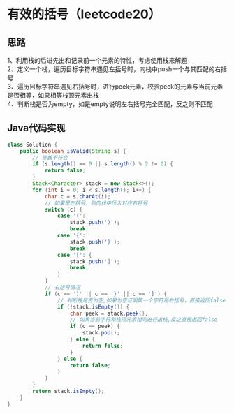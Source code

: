 # 有效的括号（leetcode20）

## 思路
1、利用栈的后进先出和记录前一个元素的特性，考虑使用栈来解题  
2、定义一个栈，遍历目标字符串遇见左括号时，向栈中push一个与其匹配的右括号  
3、遍历目标字符串遇见右括号时，进行peek元素，校验peek的元素与当前元素是否相等，如果相等栈顶元素出栈  
4、判断栈是否为empty，如是empty说明左右括号完全匹配，反之则不匹配  

## Java代码实现
```java
class Solution {
    public boolean isValid(String s) {
        // 奇数不符合
        if (s.length() == 0 || s.length() % 2 != 0) {
            return false;
        }
        Stack<Character> stack = new Stack<>();
        for (int i = 0; i < s.length(); i++) {
            char c = s.charAt(i);
            // 如果是左括号，则向栈中压入对应右括号
            switch (c) {
                case '(':
                    stack.push(')');
                    break;
                case '{':
                    stack.push('}');
                    break;
                case '[': {
                    stack.push(']');
                    break;
                }
            }
            // 右括号情况
            if (c == ')' || c == '}' || c == ']') {
                // 判断栈是否为空,如果为空证明第一个字符是右括号，直接返回false
                if (!stack.isEmpty()) {
                    char peek = stack.peek();
                    // 如果当前字符和栈顶元素相同进行出栈,反之直接返回false
                    if (c == peek) {
                        stack.pop();
                    } else {
                        return false;
                    }
                } else {
                    return false;
                }
            }
        }
        return stack.isEmpty();
    }
}
```